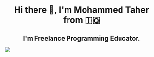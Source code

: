 <div align="center">
  
<h1>Hi there 👋, I'm Mohammed Taher from 🇮🇶</h1>

<h2>I'm Freelance Programming Educator.</h2>

</div>

![](https://hit.yhype.me/github/profile?user_id=7952356)

<!--
**Mohammed-Taher/Mohammed-Taher** is a ✨ _special_ ✨ repository because its `README.md` (this file) appears on your GitHub profile.

Here are some ideas to get you started:

- 🔭 I’m currently working on ...
- 🌱 I’m currently learning ...
- 👯 I’m looking to collaborate on ...
- 🤔 I’m looking for help with ...
- 💬 Ask me about ...
- 📫 How to reach me: ...
- 😄 Pronouns: ...
- ⚡ Fun fact: ...
-->
